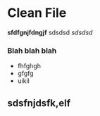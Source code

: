# Clean File

**sfdfgnjfdngjf** sdsdsd _sdsdsd_

### Blah blah blah
- fhfghgh
- gfgfg
- uikil

## sdsfnjdsfk,elf

 
